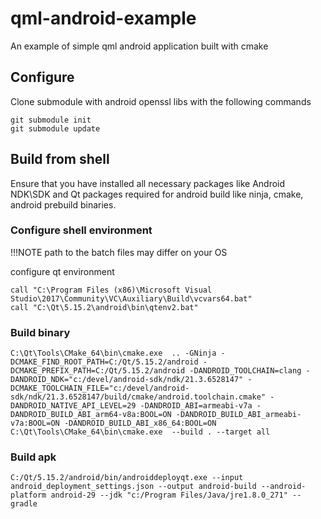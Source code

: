 # qml-android-example
An example of simple qml android application built with cmake

## Configure
Clone submodule with android openssl libs with the following commands
```
git submodule init
git submodule update
```


## Build from shell
Ensure that you have installed all necessary packages like Android NDK\SDK and Qt packages required for android build like ninja, cmake, android prebuild binaries.

### Configure shell environment
!!!NOTE path to the batch files may differ on your OS

configure qt environment
```
call "C:\Program Files (x86)\Microsoft Visual Studio\2017\Community\VC\Auxiliary\Build\vcvars64.bat"
call "C:\Qt\5.15.2\android\bin\qtenv2.bat"
```

### Build binary
```
C:\Qt\Tools\CMake_64\bin\cmake.exe  .. -GNinja -DCMAKE_FIND_ROOT_PATH=C:/Qt/5.15.2/android -DCMAKE_PREFIX_PATH=C:/Qt/5.15.2/android -DANDROID_TOOLCHAIN=clang -DANDROID_NDK="c:/devel/android-sdk/ndk/21.3.6528147" -DCMAKE_TOOLCHAIN_FILE="c:/devel/android-sdk/ndk/21.3.6528147/build/cmake/android.toolchain.cmake" -DANDROID_NATIVE_API_LEVEL=29 -DANDROID_ABI=armeabi-v7a -DANDROID_BUILD_ABI_arm64-v8a:BOOL=ON -DANDROID_BUILD_ABI_armeabi-v7a:BOOL=ON -DANDROID_BUILD_ABI_x86_64:BOOL=ON
C:\Qt\Tools\CMake_64\bin\cmake.exe  --build . --target all
```

### Build apk
```
C:/Qt/5.15.2/android/bin/androiddeployqt.exe --input android_deployment_settings.json --output android-build --android-platform android-29 --jdk "c:/Program Files/Java/jre1.8.0_271" --gradle
```